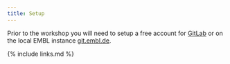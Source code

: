 ```yaml
---
title: Setup
---
```


Prior to the workshop you will need to setup a free account for [GitLab](https://gitlab.com/)
or on the local EMBL instance [git.embl.de](https://git.embl.de/).


{% include links.md %}
